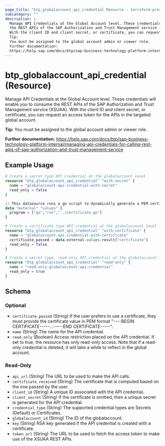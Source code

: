 ```yaml
---
page_title: "btp_globalaccount_api_credential Resource - terraform-provider-btp"
subcategory: ""
description: |-
  Manage API Credentials at the Global Account level. These credentials will enable you to consume
  the REST APIs of the SAP Authorization and Trust Management service (XSUAA).
  With the client ID and client secret, or certificate, you can request an access token for the APIs in the targeted global account.
  Tip:
  You must be assigned to the global account admin or viewer role.
  Further documentation:
  https://help.sap.com/docs/btp/sap-business-technology-platform-internal/managing-api-credentials-for-calling-rest-apis-of-sap-authorization-and-trust-management-service
---
```


# btp_globalaccount_api_credential (Resource)

Manage API Credentials at the Global Account level. These credentials will enable you to consume
		the REST APIs of the SAP Authorization and Trust Management service (XSUAA).
		With the client ID and client secret, or certificate, you can request an access token for the APIs in the targeted global account.

__Tip:__
You must be assigned to the global account admin or viewer role.

__Further documentation:__
<https://help.sap.com/docs/btp/sap-business-technology-platform-internal/managing-api-credentials-for-calling-rest-apis-of-sap-authorization-and-trust-management-service>

## Example Usage

```terraform
# Create a secret type API credential at the globalaccount level
resource "btp_globalaccount_api_credential" "with-secret" {
  name = "globalaccount-api-credential-with-secret"
  read_only = false
}

// This datasource runs a go script to dynamically generate a PEM certificate which is used in the resource below
data "external" "values" {
  program = ["go","run","../certificate.go"]
}

# Create a certificate type API credential at the globalaccount level
resource "btp_globalaccount_api_credential" "with-certificate" {
  name = "globalaccount-api-credential-with-certificate"
  certificate_passed = data.external.values.result["certificate"]
  read_only = false
}

# Create a secret type, read-only API credential at the globalaccount level
resource "btp_globalaccount_api_credential" "read-only" {
  name = "read-only-globalaccount-api-credential"
  read_only = true
}
```

<!-- schema generated by tfplugindocs -->
## Schema

### Optional

- `certificate_passed` (String) If the user prefers to use a certificate, they must provide the certificate value in PEM format "----BEGIN CERTIFICATE-----...-----END CERTIFICATE-----".
- `name` (String) The name for the API credential.
- `read_only` (Boolean) Access restriction placed on the API credential. If set to true, the resource has only read-only access. Note that if a read-only credential is deleted, it will take a while to reflect in the global account.

### Read-Only

- `api_url` (String) The URL to be used to make the API calls.
- `certificate_received` (String) The certificate that is computed based on the one passed by the user.
- `client_id` (String) A unique ID associated with the API credential.
- `client_secret` (String) If the certificate is omitted, then a unique secret is generated for the API credential.
- `credential_type` (String) The supported credential types are Secrets (Default) or Certificates.
- `globalaccount_id` (String) The ID of the globalaccount.
- `key` (String) RSA key generated if the API credential is created with a certificate.
- `token_url` (String) The URL to be used to fetch the access token to make use of the XSUAA REST APIs.


